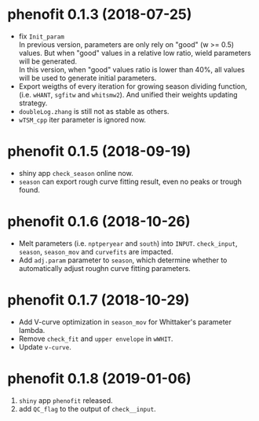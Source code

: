 # phenofit 0.1.3 (2018-07-25)

* fix `Init_param`   
    In previous version, parameters are only rely on "good" (w >= 0.5) values. 
    But when "good" values in a relative low ratio, wield parameters will be 
    generated.   
    In this version, when "good" values ratio is lower than 40%, all values 
    will be used to generate initial parameters.   
* Export weigths of every iteration for growing season dividing function, 
(i.e. `wHANT`, `sgfitw` and `whitsmw2`). And unified their weights updating 
strategy.
* `doubleLog.zhang` is still not as stable as others.
* `wTSM_cpp` iter parameter is ignored now.

# phenofit 0.1.5 (2018-09-19)

* shiny app `check_season` online now.
* `season` can export rough curve fitting result, even no peaks or trough found.

# phenofit 0.1.6 (2018-10-26)

* Melt parameters (i.e. `nptperyear` and `south`) into `INPUT`. `check_input`,
 `season`, `season_mov` and `curvefits` are impacted.
* Add `adj.param` parameter to `season`, which determine whether to automatically 
adjust roughn curve fitting parameters.

# phenofit 0.1.7 (2018-10-29)

* Add V-curve optimization in `season_mov` for Whittaker's parameter lambda.
* Remove `check_fit` and `upper envelope` in `wWHIT`.
* Update `v-curve`.

# phenofit 0.1.8 (2019-01-06)    
1. `shiny` app `phenofit` released.
2. add `QC_flag` to the output of `check__input`.
